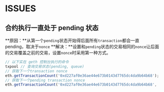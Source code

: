 # ISSUES

## 合约执行一直处于 pending 状态

**原因：**从第一个`pending`状态开始得后面所有`transaction`都会一直pending，取决于`nonce`
**解决：**设置和`pending`状态的交易相同的`nonce`让后面的交易覆盖之前的交易，设置`nonce`时采用第一种方式。
```js
// 以下实在 geth 控制台执行的命令
txpool // 查询交易状态(pending, queue)
// 获取下一个transaction nonce
eth.getTransactionCount('0xd227af0e36ae44e673b0143d7765dc4da9b64b68');
// 获取下一个pending transaction nonce
eth.getTransactionCount('0xd227af0e36ae44e673b0143d7765dc4da9b64b68', 'pending');
```
